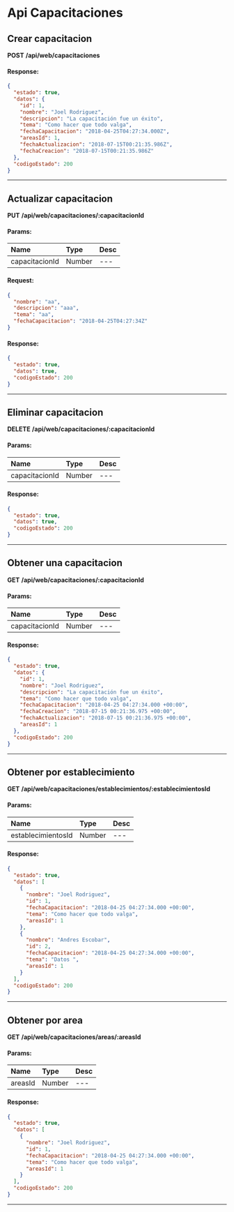# Api Capacitaciones

## Crear capacitacion

__POST__ __/api/web/capacitaciones__


#### Response:

```json
{
  "estado": true,
  "datos": {
    "id": 1,
    "nombre": "Joel Rodriguez",
    "descripcion": "La capacitación fue un éxito",
    "tema": "Como hacer que todo valga",
    "fechaCapacitacion": "2018-04-25T04:27:34.000Z",
    "areasId": 1,
    "fechaActualizacion": "2018-07-15T00:21:35.986Z",
    "fechaCreacion": "2018-07-15T00:21:35.986Z"
  },
  "codigoEstado": 200
}
```


___



## Actualizar capacitacion

__PUT__ __/api/web/capacitaciones/:capacitacionId__


#### Params:
| Name       | Type    | Desc |
| :--------- | :------ | :-------|
| capacitacionId | Number |   ---   |
	

#### Request:

```json
{
  "nombre": "aa",
  "descripcion": "aaa",
  "tema": "aa",
  "fechaCapacitacion": "2018-04-25T04:27:34Z"
}
```

#### Response:

```json
{
  "estado": true,
  "datos": true,
  "codigoEstado": 200
}
```


___



## Eliminar capacitacion

__DELETE__ __/api/web/capacitaciones/:capacitacionId__


#### Params:
| Name       | Type    | Desc |
| :--------- | :------ | :-------|
| capacitacionId | Number |   ---   |
	

#### Response:

```json
{
  "estado": true,
  "datos": true,
  "codigoEstado": 200
}
```


___



## Obtener una capacitacion

__GET__ __/api/web/capacitaciones/:capacitacionId__


#### Params:
| Name       | Type    | Desc |
| :--------- | :------ | :-------|
| capacitacionId | Number |   ---   |
	

#### Response:

```json
{
  "estado": true,
  "datos": {
    "id": 1,
    "nombre": "Joel Rodriguez",
    "descripcion": "La capacitación fue un éxito",
    "tema": "Como hacer que todo valga",
    "fechaCapacitacion": "2018-04-25 04:27:34.000 +00:00",
    "fechaCreacion": "2018-07-15 00:21:36.975 +00:00",
    "fechaActualizacion": "2018-07-15 00:21:36.975 +00:00",
    "areasId": 1
  },
  "codigoEstado": 200
}
```


___



## Obtener por establecimiento

__GET__ __/api/web/capacitaciones/establecimientos/:establecimientosId__


#### Params:
| Name       | Type    | Desc |
| :--------- | :------ | :-------|
| establecimientosId | Number |   ---   |
	

#### Response:

```json
{
  "estado": true,
  "datos": [
    {
      "nombre": "Joel Rodriguez",
      "id": 1,
      "fechaCapacitacion": "2018-04-25 04:27:34.000 +00:00",
      "tema": "Como hacer que todo valga",
      "areasId": 1
    },
    {
      "nombre": "Andres Escobar",
      "id": 2,
      "fechaCapacitacion": "2018-04-25 04:27:34.000 +00:00",
      "tema": "Datos ",
      "areasId": 1
    }
  ],
  "codigoEstado": 200
}
```


___



## Obtener por area

__GET__ __/api/web/capacitaciones/areas/:areasId__


#### Params:
| Name       | Type    | Desc |
| :--------- | :------ | :-------|
| areasId | Number |   ---   |
	

#### Response:

```json
{
  "estado": true,
  "datos": [
    {
      "nombre": "Joel Rodriguez",
      "id": 1,
      "fechaCapacitacion": "2018-04-25 04:27:34.000 +00:00",
      "tema": "Como hacer que todo valga",
      "areasId": 1
    }
  ],
  "codigoEstado": 200
}
```


___



